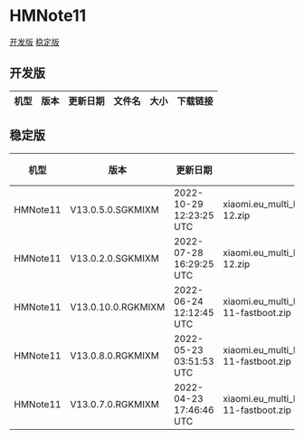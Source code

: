 # HMNote11
[开发版](#开发版)  [稳定版](#稳定版)
## 开发版
| 机型 | 版本 | 更新日期 | 文件名 | 大小 | 下载链接 |
| ---- | ---- | ---- | ---- | ---- | ---- |
## 稳定版
| 机型 | 版本 | 更新日期 | 文件名 | 大小 | 下载链接 |
| ---- | ---- | ---- | ---- | ---- | ---- |
| HMNote11 | V13.0.5.0.SGKMIXM | 2022-10-29 12:23:25 UTC | xiaomi.eu_multi_HMNote11_V13.0.5.0.SGKMIXM_v13-12.zip | 3.4 GB | [SourceForge](https://sourceforge.net/projects/xiaomi-eu-multilang-miui-roms/files/xiaomi.eu/MIUI-STABLE-RELEASES/MIUIv13/xiaomi.eu_multi_HMNote11_V13.0.5.0.SGKMIXM_v13-12.zip/download) |
| HMNote11 | V13.0.2.0.SGKMIXM | 2022-07-28 16:29:25 UTC | xiaomi.eu_multi_HMNote11_V13.0.2.0.SGKMIXM_v13-12.zip | 3.2 GB | [SourceForge](https://sourceforge.net/projects/xiaomi-eu-multilang-miui-roms/files/xiaomi.eu/MIUI-STABLE-RELEASES/MIUIv13/xiaomi.eu_multi_HMNote11_V13.0.2.0.SGKMIXM_v13-12.zip/download) |
| HMNote11 | V13.0.10.0.RGKMIXM | 2022-06-24 12:12:45 UTC | xiaomi.eu_multi_HMNote11_V13.0.10.0.RGKMIXM_v13-11-fastboot.zip | 3.4 GB | [SourceForge](https://sourceforge.net/projects/xiaomi-eu-multilang-miui-roms/files/xiaomi.eu/MIUI-STABLE-RELEASES/MIUIv13/xiaomi.eu_multi_HMNote11_V13.0.10.0.RGKMIXM_v13-11-fastboot.zip/download) |
| HMNote11 | V13.0.8.0.RGKMIXM | 2022-05-23 03:51:53 UTC | xiaomi.eu_multi_HMNote11_V13.0.8.0.RGKMIXM_v13-11-fastboot.zip | 3.4 GB | [SourceForge](https://sourceforge.net/projects/xiaomi-eu-multilang-miui-roms/files/xiaomi.eu/MIUI-STABLE-RELEASES/MIUIv13/xiaomi.eu_multi_HMNote11_V13.0.8.0.RGKMIXM_v13-11-fastboot.zip/download) |
| HMNote11 | V13.0.7.0.RGKMIXM | 2022-04-23 17:46:46 UTC | xiaomi.eu_multi_HMNote11_V13.0.7.0.RGKMIXM_v13-11-fastboot.zip | 3.5 GB | [SourceForge](https://sourceforge.net/projects/xiaomi-eu-multilang-miui-roms/files/xiaomi.eu/MIUI-STABLE-RELEASES/MIUIv13/xiaomi.eu_multi_HMNote11_V13.0.7.0.RGKMIXM_v13-11-fastboot.zip/download) |
